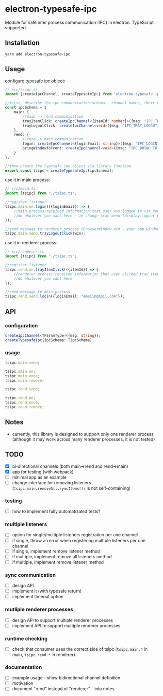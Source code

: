 # electron-typesafe-ipc

Module for safe inter process communication (IPC) in electron. TypeScript supported.

## Installation

`yarn add electron-typesafe-ipc`

## Usage

configure typesafe ipc object:

```ts
// src/tsipc.ts
import {createIpcChannel, createTypesafeIpc} from "electron-typesafe-ipc";

//first, describe the ipc communication schema - channel names, their direction (main->rend / rend->main) and type of their params (void means no params)
const ipcSchema = {
	main: {
		//main -> rend communication
		trayItemClick: createIpcChannel<{itemId: number}>({msg: "IPC_TRAY_ITEM_CLICK"}),
		trayLogoutClick: createIpcChannel<void>({msg: "IPC_TRAY_LOGOUT_CLICK"})
	},
	rend: {
		//rend -> main communication
		login: createIpcChannel<{loginEmail: string}>({msg: "IPC_LOGIN"}),
		bringWindowToFront: createIpcChannel<void>({msg: "IPC_BRING_TO_FRONT"})
	}
};

//then create the typesafe ipc object via library function
export const tsipc = createTypesafeIpc(ipcSchema);
```

use it in main process:

```ts
// src/main.ts
import {tsipc} from "./tsipc.ts";

//register listener
tsipc.main.on.login(({loginEmail}) => {
	//main process received information that user was logged in via renderer process
	//do whatever you want here - ie change tray menu (display logout button)
});

//send message to renderer process (BrowserWindow win - your app window with target renderer process)
tsipc.main.send.trayLogoutClick(win);
```

use it in renderer process:

```ts
// src/renderer.ts
import {tsipc} from "./tsipc.ts";

//register listener
tsipc.rend.on.trayItemClick(({itemId}) => {
	//renderer process received information that user clicked tray item
	//do whatever you want here
});

//send message to main process
tsipc.rend.send.login({loginEmail: "email@gmail.com"});
```

## API

### configuration

```ts
createIpcChannel<TParamType>({msg: string});
createTypesafeIpc(ipcSchema: TIpcSchema);
```

### usage

```ts
tsipc.main.send;

tsipc.main.on;
tsipc.main.once;
tsipc.main.remove;
```

```ts
tsipc.rend.send;

tsipc.rend.on;
tsipc.rend.once;
tsipc.rend.remove;
```

## Notes

- currently, this library is designed to support only one renderer process (although it may work across many renderer processes, it is not tested)

## TODO

- [x] bi-directional channels (both main->rend and rend->main)
- [x] app for testing (with webpack)
- [ ] minimal app as an example
- [ ] change interface for removing listeners (`tsipc.main.removeAll.syncItems();` is not self-containing)

### testing

- [ ] how to implement fully automatizated tests?

### multiple listeners

- [ ] option for single/multiple listeners registration per one channel
- [ ] if single, throw an error when registering multiple listeners per one channel
- [ ] if single, implement remove listener method
- [ ] if multiple, implement remove all listeners method
- [ ] if multiple, implement remove listener method

### sync communication

- [ ] design API
- [ ] implement it (with typesafe return)
- [ ] implement timeout option

### mutliple renderer processes

- [ ] design API to support multiple renderer processes
- [ ] implement API to support multiple renderer processes

### runtime checking

- [ ] check that consumer uses the correct side of tsipc (`tsipc.main.*` in main, `tsipc.rend.*` in renderer)

### documentation

- [ ] example usage - show bidirectional channel definition
- [ ] motivation
- [ ] document "rend" instead of "renderer" - into notes
